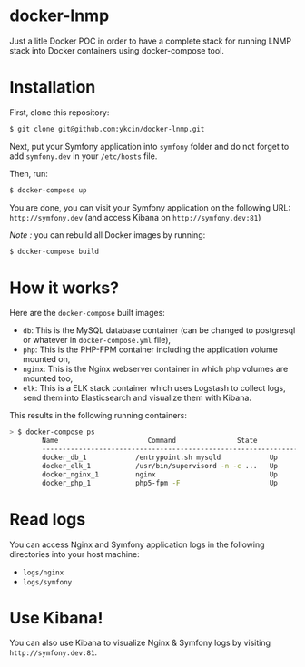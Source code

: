 docker-lnmp
==============

Just a litle Docker POC in order to have a complete stack for running LNMP stack into Docker containers using docker-compose tool.

# Installation

First, clone this repository:

```bash
$ git clone git@github.com:ykcin/docker-lnmp.git
```

Next, put your Symfony application into `symfony` folder and do not forget to add `symfony.dev` in your `/etc/hosts` file.

Then, run:

```bash
$ docker-compose up
```

You are done, you can visit your Symfony application on the following URL: `http://symfony.dev` (and access Kibana on `http://symfony.dev:81`)

_Note :_ you can rebuild all Docker images by running:

```bash
$ docker-compose build
```

# How it works?

Here are the `docker-compose` built images:

* `db`: This is the MySQL database container (can be changed to postgresql or whatever in `docker-compose.yml` file),
* `php`: This is the PHP-FPM container including the application volume mounted on,
* `nginx`: This is the Nginx webserver container in which php volumes are mounted too,
* `elk`: This is a ELK stack container which uses Logstash to collect logs, send them into Elasticsearch and visualize them with Kibana.

This results in the following running containers:

```bash
> $ docker-compose ps
        Name                      Command               State              Ports
        -------------------------------------------------------------------------------------------
        docker_db_1            /entrypoint.sh mysqld            Up      0.0.0.0:3306->3306/tcp
        docker_elk_1           /usr/bin/supervisord -n -c ...   Up      0.0.0.0:81->80/tcp
        docker_nginx_1         nginx                            Up      443/tcp, 0.0.0.0:80->80/tcp
        docker_php_1           php5-fpm -F                      Up      9000/tcp
```

# Read logs

You can access Nginx and Symfony application logs in the following directories into your host machine:

* `logs/nginx`
* `logs/symfony`

# Use Kibana!

You can also use Kibana to visualize Nginx & Symfony logs by visiting `http://symfony.dev:81`.
